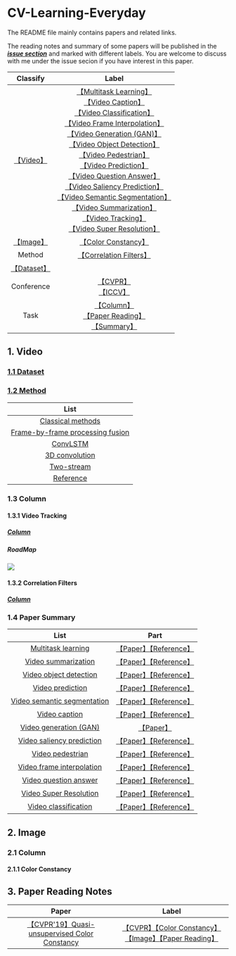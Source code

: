 # CV-Learning-Everyday

The README file mainly contains papers and related links.

The reading notes and summary of some papers will be published in the [***issue section***](https://github.com/huuuuusy/CV-Learning-Everyday/issues) and marked with different labels. You are welcome to discuss with me under the issue secion if you have interest in this paper.

|Classify|Label|
| :--: |:--: |
|[【Video】](https://github.com/huuuuusy/CV-Learning-Everyday/labels/Video)|[【Multitask Learning】](https://github.com/huuuuusy/CV-Learning-Everyday/labels/Multitask%20Learning)<br>[【Video Caption】](https://github.com/huuuuusy/CV-Learning-Everyday/labels/Video%20Caption)<br>[【Video Classification】](https://github.com/huuuuusy/CV-Learning-Everyday/labels/Video%20Classification)<br>[【Video Frame Interpolation】](https://github.com/huuuuusy/CV-Learning-Everyday/labels/Video%20Frame%20Interpolation)<br>[【Video Generation (GAN)】](https://github.com/huuuuusy/CV-Learning-Everyday/labels/Video%20Generation%20%28GAN%29)<br>[【Video Object Detection】](https://github.com/huuuuusy/CV-Learning-Everyday/labels/Video%20Object%20Detection)<br>[【Video Pedestrian】](https://github.com/huuuuusy/CV-Learning-Everyday/labels/Video%20Pedestrian)<br>[【Video Prediction】](https://github.com/huuuuusy/CV-Learning-Everyday/labels/Video%20Prediction)<br>[【Video Question Answer】](https://github.com/huuuuusy/CV-Learning-Everyday/labels/Video%20Question%20Answer)<br>[【Video Saliency Prediction】](https://github.com/huuuuusy/CV-Learning-Everyday/labels/Video%20Saliency%20Prediction)<br>[【Video Semantic Segmentation】](https://github.com/huuuuusy/CV-Learning-Everyday/labels/Video%20Semantic%20Segmentation)<br>[【Video Summarization】](https://github.com/huuuuusy/CV-Learning-Everyday/labels/Video%20Summarization)<br>[【Video Tracking】](https://github.com/huuuuusy/CV-Learning-Everyday/labels/Video%20Tracking)<br>[【Video Super Resolution】](https://github.com/huuuuusy/CV-Learning-Everyday/labels/Video%20Super%20Resolution)|
|[【Image】](https://github.com/huuuuusy/CV-Learning-Everyday/labels/Image)|[【Color Constancy】](https://github.com/huuuuusy/CV-Learning-Everyday/labels/Color%20Constancy)|
|Method|[【Correlation Filters】](https://github.com/huuuuusy/CV-Learning-Everyday/labels/Correlation%20Filters)|
|[【Dataset】](https://github.com/huuuuusy/CV-Learning-Everyday/labels/Dataset)||
|Conference|[【CVPR】](https://github.com/huuuuusy/CV-Learning-Everyday/labels/CVPR)<br>[【ICCV】](https://github.com/huuuuusy/CV-Learning-Everyday/labels/ICCV)|
|Task|[【Column】](https://github.com/huuuuusy/CV-Learning-Everyday/labels/Column)<br>[【Paper Reading】](https://github.com/huuuuusy/CV-Learning-Everyday/labels/Paper%20Reading)<br>[【Summary】](https://github.com/huuuuusy/CV-Learning-Everyday/labels/Summary)|

## 1. Video

### [1.1 Dataset](https://github.com/huuuuusy/CV-Learning-Everyday/issues/3)

### [1.2 Method](https://github.com/huuuuusy/CV-Learning-Everyday/issues/4)

|List|
| :--: |
|[Classical methods](https://github.com/huuuuusy/CV-Learning-Everyday/issues/4#issuecomment-520127495)|
|[Frame-by-frame processing fusion](https://github.com/huuuuusy/CV-Learning-Everyday/issues/4#issuecomment-520127710)|
|[ConvLSTM](https://github.com/huuuuusy/CV-Learning-Everyday/issues/4#issuecomment-520127786)|
|[3D convolution](https://github.com/huuuuusy/CV-Learning-Everyday/issues/4#issuecomment-520127897)|
|[Two-stream](https://github.com/huuuuusy/CV-Learning-Everyday/issues/4#issuecomment-520127980)|
|[Reference](https://github.com/huuuuusy/CV-Learning-Everyday/issues/4#issuecomment-520128071)|

### 1.3 Column

#### 1.3.1 Video Tracking

##### [Column](https://github.com/huuuuusy/CV-Learning-Everyday/issues/18)

##### RoadMap

![](https://embed.coggle.it/diagram/XVIbshtKQFTxfGYL/4602a789501b91b61d370a5b3559b8579019c4e76d8f527aa0171eb528b6a881)

#### 1.3.2 Correlation Filters

##### [Column](https://github.com/huuuuusy/CV-Learning-Everyday/issues/19)

### 1.4 Paper Summary

|List|Part|
| :--: |:--: |
|[Multitask learning](https://github.com/huuuuusy/CV-Learning-Everyday/issues/5)|[【Paper】](https://github.com/huuuuusy/CV-Learning-Everyday/issues/5#issuecomment-520128862)[【Reference】](https://github.com/huuuuusy/CV-Learning-Everyday/issues/5#issuecomment-520128875)|
|[Video summarization](https://github.com/huuuuusy/CV-Learning-Everyday/issues/6)|[【Paper】](https://github.com/huuuuusy/CV-Learning-Everyday/issues/6#issuecomment-520129159)[【Reference】](https://github.com/huuuuusy/CV-Learning-Everyday/issues/6#issuecomment-520129190)|
|[Video object detection](https://github.com/huuuuusy/CV-Learning-Everyday/issues/7)|[【Paper】](https://github.com/huuuuusy/CV-Learning-Everyday/issues/7#issuecomment-520129563)[【Reference】](https://github.com/huuuuusy/CV-Learning-Everyday/issues/7#issuecomment-520129587)|
|[Video prediction](https://github.com/huuuuusy/CV-Learning-Everyday/issues/8)|[【Paper】](https://github.com/huuuuusy/CV-Learning-Everyday/issues/8#issuecomment-520130004)[【Reference】](https://github.com/huuuuusy/CV-Learning-Everyday/issues/8#issuecomment-520130037)|
|[Video semantic segmentation](https://github.com/huuuuusy/CV-Learning-Everyday/issues/9)|[【Paper】](https://github.com/huuuuusy/CV-Learning-Everyday/issues/9#issuecomment-520130345)[【Reference】](https://github.com/huuuuusy/CV-Learning-Everyday/issues/9#issuecomment-520130352)|
|[Video caption](https://github.com/huuuuusy/CV-Learning-Everyday/issues/10)|[【Paper】](https://github.com/huuuuusy/CV-Learning-Everyday/issues/10#issuecomment-520130512)[【Reference】](https://github.com/huuuuusy/CV-Learning-Everyday/issues/10#issuecomment-520130537)|
|[Video generation (GAN)](https://github.com/huuuuusy/CV-Learning-Everyday/issues/11)|[【Paper】](https://github.com/huuuuusy/CV-Learning-Everyday/issues/11#issuecomment-520130652)|
|[Video saliency prediction](https://github.com/huuuuusy/CV-Learning-Everyday/issues/12)|[【Paper】](https://github.com/huuuuusy/CV-Learning-Everyday/issues/12#issuecomment-520130790)[【Reference】](https://github.com/huuuuusy/CV-Learning-Everyday/issues/12#issuecomment-520130803)|
|[Video pedestrian](https://github.com/huuuuusy/CV-Learning-Everyday/issues/13)|[【Paper】](https://github.com/huuuuusy/CV-Learning-Everyday/issues/13#issuecomment-520130951)[【Reference】](https://github.com/huuuuusy/CV-Learning-Everyday/issues/13#issuecomment-520130973)|
|[Video frame interpolation](https://github.com/huuuuusy/CV-Learning-Everyday/issues/14)|[【Paper】](https://github.com/huuuuusy/CV-Learning-Everyday/issues/14#issuecomment-520131227)[【Reference】](https://github.com/huuuuusy/CV-Learning-Everyday/issues/14#issuecomment-520131241)|
|[Video question answer](https://github.com/huuuuusy/CV-Learning-Everyday/issues/15)|[【Paper】](https://github.com/huuuuusy/CV-Learning-Everyday/issues/15#issuecomment-520196430)[【Reference】](https://github.com/huuuuusy/CV-Learning-Everyday/issues/15#issuecomment-520196487)|
|[Video Super Resolution](https://github.com/huuuuusy/CV-Learning-Everyday/issues/16)|[【Paper】](https://github.com/huuuuusy/CV-Learning-Everyday/issues/16#issuecomment-520196651)[【Reference】](https://github.com/huuuuusy/CV-Learning-Everyday/issues/16#issuecomment-520196663)|
|[Video classification](https://github.com/huuuuusy/CV-Learning-Everyday/issues/17)|[【Paper】](https://github.com/huuuuusy/CV-Learning-Everyday/issues/17#issuecomment-520196816)[【Reference】](https://github.com/huuuuusy/CV-Learning-Everyday/issues/17#issuecomment-520196827)|

## 2. Image

### 2.1 Column

#### 2.1.1 Color Constancy

## 3. Paper Reading Notes

|Paper|Label|
|:--: |:--: |
|[【CVPR'19】Quasi-unsupervised Color Constancy](https://github.com/huuuuusy/CV-Learning-Everyday/issues/2)|[【CVPR】](https://github.com/huuuuusy/CV-Learning-Everyday/labels/CVPR)[【Color Constancy】](https://github.com/huuuuusy/CV-Learning-Everyday/labels/Color%20Constancy)[【Image】](https://github.com/huuuuusy/CV-Learning-Everyday/labels/Image)[【Paper Reading】](https://github.com/huuuuusy/CV-Learning-Everyday/labels/Paper%20Reading)|
